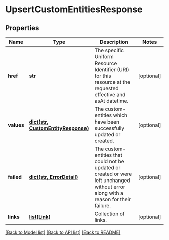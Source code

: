 # UpsertCustomEntitiesResponse


## Properties
Name | Type | Description | Notes
------------ | ------------- | ------------- | -------------
**href** | **str** | The specific Uniform Resource Identifier (URI) for this resource at the requested effective and asAt datetime. | [optional] 
**values** | [**dict(str, CustomEntityResponse)**](CustomEntityResponse.md) | The custom-entities which have been successfully updated or created. | [optional] 
**failed** | [**dict(str, ErrorDetail)**](ErrorDetail.md) | The custom-entities that could not be updated or created or were left unchanged without error along with a reason for their failure. | [optional] 
**links** | [**list[Link]**](Link.md) | Collection of links. | [optional] 

[[Back to Model list]](../README.md#documentation-for-models) [[Back to API list]](../README.md#documentation-for-api-endpoints) [[Back to README]](../README.md)


